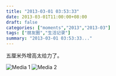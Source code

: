 ```yaml
---
title: "2013-03-01 03:53:33"
date: 2013-03-01T11:00:00+08:00
draft: false
categories: ["moments","2013","2013-03"]
tags: ["朋友圈","生活记录"]
summary: "2013-03-01 03:53:33..."
---
```


五厘米外增高太给力了。

![Media 1](/Moments/photos/2013-03-01/201303010353330.jpg)
![Media 2](/Moments/photos/2013-03-01/201303010353331.jpg)
